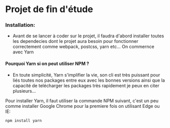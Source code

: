 # Projet de fin d'étude 

### Installation:
- Avant de se lancer à coder sur le projet, il faudra d'abord installer toutes les dependecies dont le projet aura besoin pour fonctionner correctement comme webpack, postcss, yarn etc... On commernce avec Yarn

#### Pourquoi Yarn si on peut utiliser NPM ?
- En toute simplicité, Yarn s'implifier la vie, son cli est très puissant pour liés toutes nos packages entre eux avec les bonnes versions ainsi que la capacité de telécharger les packages très rapidement je peux en citer plusieurs...

Pour installer Yarn, il faut utiliser la commande NPM suivant, c'est un peu comme installer Google Chrome pour la premiere fois on utilisant Edge ou IE:

```npm install yarn```
